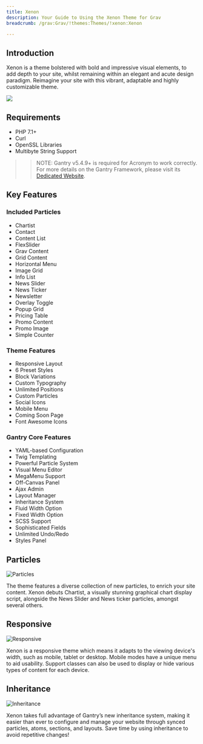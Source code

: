 ```yaml
---
title: Xenon
description: Your Guide to Using the Xenon Theme for Grav
breadcrumb: /grav:Grav/!themes:Themes/!xenon:Xenon

---
```


Introduction
-----

Xenon is a theme bolstered with bold and impressive visual elements, to add depth to your site, whilst remaining within an elegant and acute design paradigm. Reimagine your site with this vibrant, adaptable and highly customizable theme.

![](assets/xenon.jpeg)

Requirements
-----
* PHP 7.1+
* Curl
* OpenSSL Libraries
* Multibyte String Support

>> NOTE: Gantry v5.4.9+ is required for Acronym to work correctly. For more details on the Gantry Framework, please visit its [Dedicated Website](http://gantry.org).

Key Features
-----


### Included Particles

* Chartist
* Contact
* Content List
* FlexSlider
* Grav Content
* Grid Content
* Horizontal Menu
* Image Grid
* Info List
* News Slider
* News Ticker
* Newsletter
* Overlay Toggle
* Popup Grid
* Pricing Table
* Promo Content
* Promo Image
* Simple Counter 

### Theme Features

* Responsive Layout
* 6 Preset Styles
* Block Variations
* Custom Typography
* Unlimited Positions
* Custom Particles
* Social Icons
* Mobile Menu
* Coming Soon Page
* Font Awesome Icons 

### Gantry Core Features

* YAML-based Configuration
* Twig Templating
* Powerful Particle System
* Visual Menu Editor
* MegaMenu Support
* Off-Canvas Panel
* Ajax Admin
* Layout Manager
* Inheritance System
* Fluid Width Option
* Fixed Width Option
* SCSS Support
* Sophisticated Fields
* Unlimited Undo/Redo
* Styles Panel

## Particles

![Particles](ft-2.jpg)

The theme features a diverse collection of new particles, to enrich your site content. Xenon debuts Chartist, a visually stunning graphical chart display script, alongside the News Slider and News ticker particles, amongst several others.

## Responsive

![Responsive](ft-3.jpg)

Xenon is a responsive theme which means it adapts to the viewing device's width, such as mobile, tablet or desktop. Mobile modes have a unique menu to aid usability. Support classes can also be used to display or hide various types of content for each device.

## Inheritance

![Inheritance](ft-4.jpg)

Xenon takes full advantage of Gantry’s new inheritance system, making it easier than ever to configure and manage your website through synced particles, atoms, sections, and layouts. Save time by using inheritance to avoid repetitive changes!
